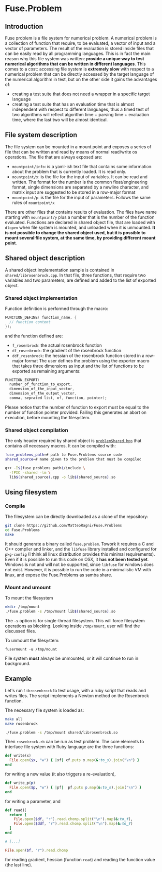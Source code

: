# Fuse.Problem

## Introduction

Fuse problem is a file system for numerical problem. A numerical problem is a collection of function that require, to be evaluated, a vector of input and a vector of parameters. The result of the evaluation is stored inside files that can be easily read by all programming languages. This is in fact the main reason why this file system was written: **provide a unique way to test numerical algorithms that can be written in different languages**. This comes to a cost: accessing file system is **extremely slow** with respect to a numerical problem that can be directly accessed by the target language of the numerical algorithm in test, but on the other side it gains the advantages of:

 - creating a test suite that does not need a wrapper in a specific target language
 - creating a test suite that has an evaluation time that is almost independent with respect to different languages, thus a timed test of two algorithms will reflect algorithm time + parsing time + evaluation time, where the last two will be almost identical.

## File system description

The file system can be mounted in a mount point and exposes a series of file that can be written and read by means of normal read/write os operations. The file that are always exposed are:

 - `mountpoint/info`: is a yaml-ish text file that contains some information about the problem that is currently loaded. It is read only.
 - `mountpoint/x`: is the file for the input of variables. It can be read and written. The format for the number is the common float/engineering format, single dimensions are separated by a newline character, and matrix input are suggested to be stored in a row-major format
 - `mountpoint/p`: is the file for the input of parameters. Follows the same rules of `mountpoint/x`

There are other files that contains results of evaluation. The files have name starting with `mountpoint/y` plus a number that is the number of the function evaluated. Functions are declared in shared object file, that are loaded with `dlopen` when file system is mounted, and unloaded when it is unmounted. **It is not possible to change the shared object used, but it is possible to mount several file system, at the same time, by providing different mount point**.

## Shared object description

A shared object implementation sample is contained in `shared/librosenbrock.cpp`. In that file, three functions, that require two variables and two parameters, are defined and added to the list of exported object.

### Shared object implementation

Function definition is performed through the macro:
```c++
FUNCTION_DEFINE( function_name, {
  // function content
});
```
and the function defined are:
 - `f_rosenbrock`: the actual rosenbrock function
 - `df_rosenbrock`: the gradient of the rosenbrock function
 - `ddf_rosenbrock`: the hessian of the rosenbrock function stored in a row-major format
The user defines the problem using the exporter macro that takes three dimensions as input and the list of functions to be exported as remaining arguments:
```c++
FUNCTION_EXPORT(
  number_of_function_to_export,
  dimension_of_the_input_vector,
  dimension_of_the_output_vector,
  comma, seprated list, of, function, pointer);
```
Please notice that the number of function to export must be equal to the number of function pointer provided. Failing this generates an abort on execution, before mounting the filesystem.

### Shared object compilation

The only header required by shared object is [`problemShared.hpp`](http://ragni.me/Fuse.Problems/problemShared_8hpp.html) that contains all necessary macros. It can be compiled with:
```sh
fuse_problems_path=# path to Fuse.Problems source code
shared_source=# name given to the problem that must be compiled

g++ -I$(fuse_problems_path)/include \
  -fPIC -shared -lm \
  lib$(shared_source).cpp -o lib$(shared_source).so
```

## Using filesystem

### Compile

The filesystem can be directly downloaded as a clone of the repository:
```sh
git clone https://github.com/MatteoRagni/Fuse.Problems
cd Fuse.Problems
make
```
It should generate a binary called `fuse.problem`. Towork it requires a C and C++ compiler and linker, and the `libfuse` library installed and configured for `pkg-config` (I think all linux distribution provides this minimal requirements). Even if it is possible to run this code on OSX, it **has not been tested yet**. Windows is not and will not be supported, since `libfuse` for windows does not exist. However, it is possible to run the code in a minimalistic VM with linux, and expose the Fuse.Problems as samba share.

### Mount and umount

To mount the filesystem
```sh
mkdir /tmp/mount
./fuse.problem -s /tmp/mount lib$(shared_source).so
```

The `-s` option is for single-thread filesystem. This will force filesystem operations as blocking. Looking inside  `/tmp/mount`, user will find the discussed files.

To unmount the filesystem:
```
fusermount -u /tmp/mount
```
File system **must** always be unmounted, or it will continue to run in background.

## Example

Let's run `librosenbrock` to test usage, with a ruby script that reads and writes files. The script implements a Newton method on the Rosenbrock function.

The necessary file system is loaded as:
```sh
make all
make rosenbrock

./fuse.problem -s /tmp/mount shared/librosenbrock.so
```

Then `rosenbrock.rb` can be run as test problem. The core elements to interface file system with Ruby language are the three functions:
```ruby
def write(x)
  File.open($x, "w") { |xf| xf.puts x.map(&:to_s).join("\n") }
end
```
for writing a new value (it also triggers a re-evaluation),
```ruby
def write_p(p)
  File.open($p, "w") { |pf|  pf.puts p.map(&:to_s).join("\n") }
end
```
for writing a parameter, and
```ruby
def read()
  return [
    File.open($df, "r").read.chomp.split("\n").map(&:to_f),
    File.open($ddf, "r").read.chomp.split("\n").map(&:to_f)
  ]
end

# [...]

File.open($f, "r").read.chomp
```
for reading gradient, hessian (function `read`) and reading the function value (the last line).
